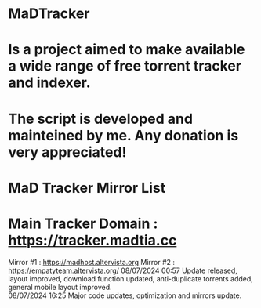 # MaDTracker
# Is a project aimed to make available a wide range of free torrent tracker and indexer. 
# The script is developed and mainteined by me. Any donation is very appreciated!
# MaD Tracker Mirror List
# Main Tracker Domain : https://tracker.madtia.cc
Mirror #1 : https://madhost.altervista.org
Mirror #2 : https://empatyteam.altervista.org/
08/07/2024 00:57 Update released, layout improved, download function updated, anti-duplicate torrents added, general mobile layout improved.<br>
08/07/2024 16:25 Major code updates, optimization and mirrors update.
